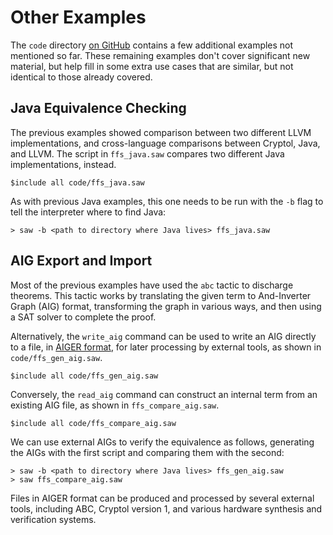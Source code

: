 # Other Examples

The `code` directory [on
GitHub](https://github.com/GaloisInc/saw-script/tree/master/doc/tutorial/code)
contains a few additional examples not mentioned so far. These remaining
examples don't cover significant new material, but help fill in some
extra use cases that are similar, but not identical to those already
covered.

## Java Equivalence Checking

The previous examples showed comparison between two different LLVM
implementations, and cross-language comparisons between Cryptol, Java,
and LLVM. The script in `ffs_java.saw` compares two different Java
implementations, instead.

````
$include all code/ffs_java.saw
````

As with previous Java examples, this one needs to be run with the `-b`
flag to tell the interpreter where to find Java:

    > saw -b <path to directory where Java lives> ffs_java.saw

## AIG Export and Import

Most of the previous examples have used the `abc` tactic to discharge
theorems. This tactic works by translating the given term to
And-Inverter Graph (AIG) format, transforming the graph in various
ways, and then using a SAT solver to complete the proof.

Alternatively, the `write_aig` command can be used to write an AIG
directly to a file, in [AIGER format](http://fmv.jku.at/aiger/), for
later processing by external tools, as shown in
`code/ffs_gen_aig.saw`.

````
$include all code/ffs_gen_aig.saw
````

Conversely, the `read_aig` command can construct an internal term from
an existing AIG file, as shown in `ffs_compare_aig.saw`.

````
$include all code/ffs_compare_aig.saw
````

We can use external AIGs to verify the equivalence as follows,
generating the AIGs with the first script and comparing them with the
second:

    > saw -b <path to directory where Java lives> ffs_gen_aig.saw
    > saw ffs_compare_aig.saw

Files in AIGER format can be produced and processed by several
external tools, including ABC, Cryptol version 1, and various hardware
synthesis and verification systems.
